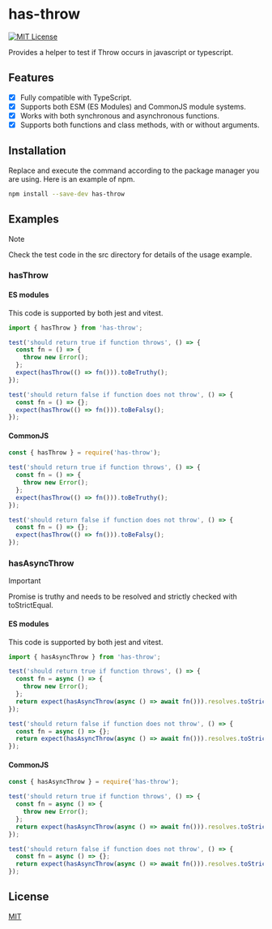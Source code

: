 # has-throw

[![MIT License](https://img.shields.io/badge/License-MIT-green.svg)](https://choosealicense.com/licenses/mit/)

Provides a helper to test if Throw occurs in javascript or typescript.

## Features

- [x] Fully compatible with TypeScript.
- [x] Supports both ESM (ES Modules) and CommonJS module systems.
- [x] Works with both synchronous and asynchronous functions.
- [x] Supports both functions and class methods, with or without arguments.

## Installation

Replace and execute the command according to the package manager you are using.
Here is an example of npm.

```sh
npm install --save-dev has-throw
```

## Examples

> [!NOTE]
> Check the test code in the src directory for details of the usage example.

### hasThrow

#### ES modules

This code is supported by both jest and vitest.

```javascript
import { hasThrow } from 'has-throw';

test('should return true if function throws', () => {
  const fn = () => {
    throw new Error();
  };
  expect(hasThrow(() => fn())).toBeTruthy();
});

test('should return false if function does not throw', () => {
  const fn = () => {};
  expect(hasThrow(() => fn())).toBeFalsy();
});
```

#### CommonJS

```javascript
const { hasThrow } = require('has-throw');

test('should return true if function throws', () => {
  const fn = () => {
    throw new Error();
  };
  expect(hasThrow(() => fn())).toBeTruthy();
});

test('should return false if function does not throw', () => {
  const fn = () => {};
  expect(hasThrow(() => fn())).toBeFalsy();
});
```

### hasAsyncThrow

> [!IMPORTANT]
> Promise is truthy and needs to be resolved and strictly checked with toStrictEqual.

#### ES modules

This code is supported by both jest and vitest.

```javascript
import { hasAsyncThrow } from 'has-throw';

test('should return true if function throws', () => {
  const fn = async () => {
    throw new Error();
  };
  return expect(hasAsyncThrow(async () => await fn())).resolves.toStrictEqual(true);
});

test('should return false if function does not throw', () => {
  const fn = async () => {};
  return expect(hasAsyncThrow(async () => await fn())).resolves.toStrictEqual(false);
});
```

#### CommonJS

```javascript
const { hasAsyncThrow } = require('has-throw');

test('should return true if function throws', () => {
  const fn = async () => {
    throw new Error();
  };
  return expect(hasAsyncThrow(async () => await fn())).resolves.toStrictEqual(true);
});

test('should return false if function does not throw', () => {
  const fn = async () => {};
  return expect(hasAsyncThrow(async () => await fn())).resolves.toStrictEqual(false);
});
```

## License

[MIT](https://github.com/huuyafwww/has-throw/blob/main/LICENSE)
